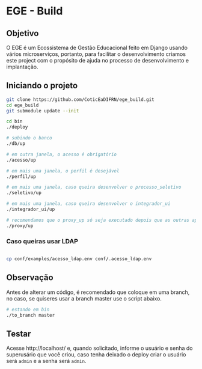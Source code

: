 # EGE - Build



## Objetivo

O EGE é um Ecossistema de Gestão Educacional feito em Django usando vários microserviços, portanto, para facilitar o desenvolvimento criamos este 
project com o propósito de ajuda no processo de desenvolvimento e implantação.


## Iniciando o projeto
```bash
git clone https://github.com/CoticEaDIFRN/ege_build.git
cd ege_build
git submodule update --init

cd bin
./deploy

# subindo o banco
./db/up

# em outra janela, o acesso é obrigatório
./acesso/up

# em mais uma janela, o perfil é desejável
./perfil/up

# em mais uma janela, caso queira desenvolver o processo_seletivo
./seletivo/up

# em mais uma janela, caso queira desenvolver o integrador_ui
./integrador_ui/up

# recomendamos que o proxy_up só seja executado depois que as outras aplicações terminarem o UP
./proxy/up
``` 


### Caso queiras usar LDAP

```bash

cp conf/examples/acesso_ldap.env conf/.acesso_ldap.env

```


## Observação

Antes de alterar um código, é recomendado que coloque em uma branch, no caso, se quiseres usar a branch master use o script abaixo.
```bash
# estando em bin
./to_branch master

```


## Testar

Acesse http://localhost/  e, quando solicitado, informe o usuário e senha do superusário que você criou, caso tenha deixado o deploy criar o usuário será ```admin``` e a senha será ```admin```.
